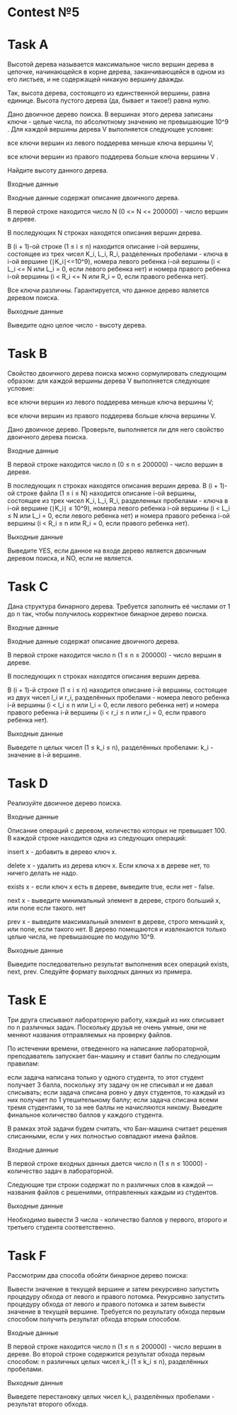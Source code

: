 # Contest №5

# Task A

Высотой дерева называется максимальное число вершин дерева в цепочке, начинающейся в корне дерева, заканчивающейся в одном из его листьев, и не содержащей никакую вершину дважды.

Так, высота дерева, состоящего из единственной вершины, равна единице. Высота пустого дерева (да, бывает и такое!) равна нулю.

Дано двоичное дерево поиска. В вершинах этого дерева записаны ключи - целые числа, по абсолютному значению не превышающие 10^9
 . Для каждой вершины дерева V выполняется следующее условие:

все ключи вершин из левого поддерева меньше ключа вершины V;

все ключи вершин из правого поддерева больше ключа вершины V .

Найдите высоту данного дерева.

Входные данные

Входные данные содержат описание двоичного дерева.

В первой строке находится число N (0 <= N <= 200000) - число вершин в дереве.

В последующих N строках находятся описания вершин дерева.

В (i + 1)-ой строке (1 ≤ i ≤ n) находится описание i-ой вершины, состоящее из трех чисел K_i, L_i, R_i, разделенных пробелами - ключа в i-ой вершине (∣K_i∣<=10^9), номера левого ребенка 
i-ой вершины (i < L_i <= N или L_i = 0, если левого ребенка нет) и номера правого ребенка i-ой вершины (i < R_i <= N или R_i = 0, если правого ребенка нет).

Все ключи различны. Гарантируется, что данное дерево является деревом поиска.

Выходные данные

Выведите одно целое число - высоту дерева.


# Task B

Свойство двоичного дерева поиска можно сормулировать следующим образом: для каждой вершины дерева V выполняется следующее условие:

все ключи вершин из левого поддерева меньше ключа вершины V;

все ключи вершин из правого поддерева больше ключа вершины V.

Дано двоичное дерево. Проверьте, выполняется ли для него свойство двоичного дерева поиска.

Входные данные

В первой строке находится число n (0 ≤ n ≤ 200000) - число вершин в дереве.

В последующих n строках находятся описания вершин дерева. В (i + 1)-ой строке файла (1 ≤ i ≤ N) находится описание i-ой вершины, состоящее из трех чисел 
K_i, L_i, R_i, разделенных пробелами - ключа в i-ой вершине (∣K_i∣ ≤ 10^9), номера левого ребенка i-ой вершины (i < L_i ≤ N или L_i = 0, если левого ребенка нет) и номера правого ребенка 
i-ой вершины (i < R_i ≤ n или R_i = 0, если правого ребенка нет).

Выходные данные

Выведите YES, если данное на входе дерево является двоичным деревом поиска, и NO, если не является.


# Task C

Дана структура бинарного дерева. Требуется заполнить её числами от 1 до n так, чтобы получилось корректное бинарное дерево поиска.

Входные данные

Входные данные содержат описание двоичного дерева.

В первой строке находится число n (1 ≤ n ≤ 200000) - число вершин в дереве.

В последующих n строках находятся описания вершин дерева.

В (i + 1)-й строке (1 ≤ i ≤ n) находится описание i-й вершины, состоящее из двух чисел l_i и r_i, разделённых пробелами - номера левого ребенка i-й вершины (i < l_i ≤ n или l_i = 0, если левого ребенка нет) и номера правого ребенка 
i-й вершины (i < r_i ≤ n или r_i = 0, если правого ребенка нет).

Выходные данные

Выведете n целых чисел (1 ≤ k_i ≤ n), разделённых пробелами: k_i - значение в i-й вершине.


# Task D

Реализуйте двоичное дерево поиска.

Входные данные

Описание операций с деревом, количество которых не превышает 100. В каждой строке находится одна из следующих операций:

insert x - добавить в дерево ключ x.

delete x - удалить из дерева ключ x. Если ключа x в дереве нет, то ничего делать не надо.

exists x - если ключ x есть в дереве, выведите true, если нет - false.

next x - выведите минимальный элемент в дереве, строго больший x, или none если такого. нет

prev x - выведите максимальный элемент в дереве, строго меньший x, или none, если такого нет.
В дерево помещаются и извлекаются только целые числа, не превышающие по модулю 10^9.

Выходные данные

Выведите последовательно результат выполнения всех операций exists, next, prev. Следуйте формату выходных данных из примера.


# Task E

Три друга списывают лабораторную работу, каждый из них списывает по n различных задач. Поскольку друзья не очень умные, они не меняют названия отправляемых на проверку файлов.

По истечении времени, отведенного на написание лабораторной, преподаватель запускает бан-машину и ставит баллы по следующим правилам:

если задача написана только у одного студента, то этот студент получает 3 балла, поскольку эту задачу он не списывал и не давал списывать;
если задача списана ровно у двух студентов, то каждый из них получает по 1 утешительному баллу;
если задача списана всеми тремя студентами, то за нее баллы не начисляются никому.
Выведите финальное количество баллов у каждого студента.

В рамках этой задачи будем считать, что Бан-машина считает решения списанными, если у них полностью совпадают имена файлов.

Входные данные

В первой строке входных данных дается число n (1 ≤ n ≤ 10000) - количество задач в лабораторной.

Следующие три строки содержат по n различных слов в каждой — названия файлов с решениями, отправленных каждым из студентов.

Выходные данные

Необходимо вывести 3 числа - количество баллов у первого, второго и третьего студента соответственно.


# Task F

Рассмотрим два способа обойти бинарное дерево поиска:

Вывести значение в текущей вершине и затем рекурсивно запустить процедуру обхода от левого и правого потомка.
Рекурсивно запустить процедуру обхода от левого и правого потомка и затем вывести значение в текущей вершине.
Требуется по результату обхода первым способом получить результат обхода вторым способом.

Входные данные

В первой строке находится число n (1 ≤ n ≤ 200000) - число вершин в дереве. Во второй строке содержится результат обхода первым способом: 
n различных целых чисел k_i (1 ≤ k_i ≤ n), разделённых пробелами.

Выходные данные

Выведете перестановку целых чисел k_i, разделённых пробелами - результат второго обхода.
